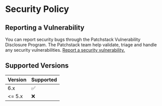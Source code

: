# Security Policy

## Reporting a Vulnerability

You can report security bugs through the Patchstack Vulnerability Disclosure Program. The Patchstack team help validate, triage and handle any security vulnerabilities. [Report a security vulnerability.](https://patchstack.com/database/vdp/gravity-pdf)

## Supported Versions

| Version | Supported          |
| ------- | ------------------ |
| 6.x   | :white_check_mark: |
| <= 5.x   | :x:                |
